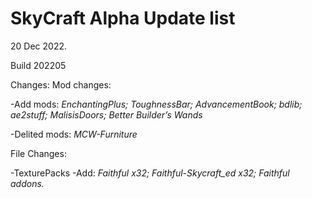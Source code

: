 # SkyCraft Alpha Update list

20 Dec 2022.

Build 202205

Changes:
Mod changes:

  -Add mods: *EnchantingPlus; ToughnessBar; AdvancementBook; bdlib; ae2stuff; MalisisDoors; Better Builder’s Wands*

  -Delited mods: *MCW-Furniture*

File Changes: 
 
  -TexturePacks
    -Add: *Faithful x32; Faithful-Skycraft_ed x32; Faithful addons.*
